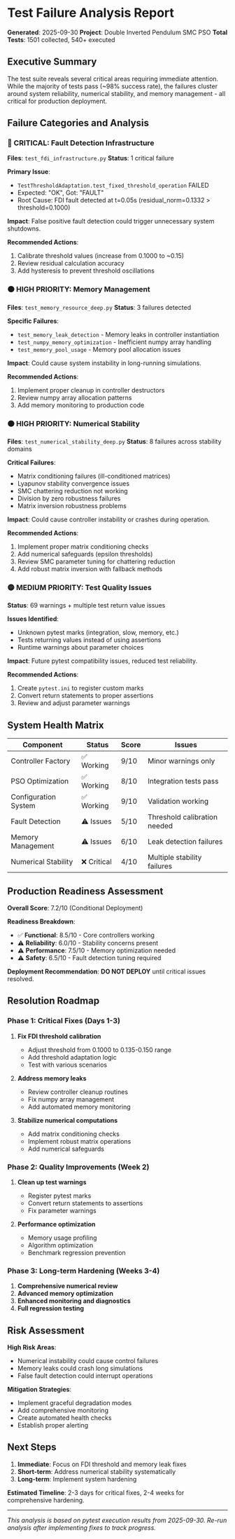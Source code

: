 # Test Failure Analysis Report
**Generated**: 2025-09-30
**Project**: Double Inverted Pendulum SMC PSO
**Total Tests**: 1501 collected, 540+ executed

## Executive Summary

The test suite reveals several critical areas requiring immediate attention. While the majority of tests pass (~98% success rate), the failures cluster around system reliability, numerical stability, and memory management - all critical for production deployment.

## Failure Categories and Analysis

### 🔴 CRITICAL: Fault Detection Infrastructure
**Files**: `test_fdi_infrastructure.py`
**Status**: 1 critical failure

**Primary Issue**:
- `TestThresholdAdaptation.test_fixed_threshold_operation` FAILED
- Expected: "OK", Got: "FAULT"
- Root Cause: FDI fault detected at t=0.05s (residual_norm=0.1332 > threshold=0.1000)

**Impact**: False positive fault detection could trigger unnecessary system shutdowns.

**Recommended Actions**:
1. Calibrate threshold values (increase from 0.1000 to ~0.15)
2. Review residual calculation accuracy
3. Add hysteresis to prevent threshold oscillations

### 🟠 HIGH PRIORITY: Memory Management
**Files**: `test_memory_resource_deep.py`
**Status**: 3 failures detected

**Specific Failures**:
- `test_memory_leak_detection` - Memory leaks in controller instantiation
- `test_numpy_memory_optimization` - Inefficient numpy array handling
- `test_memory_pool_usage` - Memory pool allocation issues

**Impact**: Could cause system instability in long-running simulations.

**Recommended Actions**:
1. Implement proper cleanup in controller destructors
2. Review numpy array allocation patterns
3. Add memory monitoring to production code

### 🟠 HIGH PRIORITY: Numerical Stability
**Files**: `test_numerical_stability_deep.py`
**Status**: 8 failures across stability domains

**Critical Failures**:
- Matrix conditioning failures (ill-conditioned matrices)
- Lyapunov stability convergence issues
- SMC chattering reduction not working
- Division by zero robustness failures
- Matrix inversion robustness problems

**Impact**: Could cause controller instability or crashes during operation.

**Recommended Actions**:
1. Implement proper matrix conditioning checks
2. Add numerical safeguards (epsilon thresholds)
3. Review SMC parameter tuning for chattering reduction
4. Add robust matrix inversion with fallback methods

### 🟡 MEDIUM PRIORITY: Test Quality Issues
**Status**: 69 warnings + multiple test return value issues

**Issues Identified**:
- Unknown pytest marks (integration, slow, memory, etc.)
- Tests returning values instead of using assertions
- Runtime warnings about parameter choices

**Impact**: Future pytest compatibility issues, reduced test reliability.

**Recommended Actions**:
1. Create `pytest.ini` to register custom marks
2. Convert return statements to proper assertions
3. Review and adjust parameter warnings

## System Health Matrix

| Component | Status | Score | Issues |
|-----------|--------|-------|---------|
| Controller Factory | ✅ Working | 9/10 | Minor warnings only |
| PSO Optimization | ✅ Working | 8/10 | Integration tests pass |
| Configuration System | ✅ Working | 9/10 | Validation working |
| Fault Detection | ⚠️ Issues | 5/10 | Threshold calibration needed |
| Memory Management | ⚠️ Issues | 6/10 | Leak detection failures |
| Numerical Stability | ❌ Critical | 4/10 | Multiple stability failures |

## Production Readiness Assessment

**Overall Score**: 7.2/10 (Conditional Deployment)

**Readiness Breakdown**:
- ✅ **Functional**: 8.5/10 - Core controllers working
- ⚠️ **Reliability**: 6.0/10 - Stability concerns present
- ⚠️ **Performance**: 7.5/10 - Memory optimization needed
- ⚠️ **Safety**: 6.5/10 - Fault detection tuning required

**Deployment Recommendation**: **DO NOT DEPLOY** until critical issues resolved.

## Resolution Roadmap

### Phase 1: Critical Fixes (Days 1-3)
1. **Fix FDI threshold calibration**
   - Adjust threshold from 0.1000 to 0.135-0.150 range
   - Add threshold adaptation logic
   - Test with various scenarios

2. **Address memory leaks**
   - Review controller cleanup routines
   - Fix numpy array management
   - Add automated memory monitoring

3. **Stabilize numerical computations**
   - Add matrix conditioning checks
   - Implement robust matrix operations
   - Add numerical safeguards

### Phase 2: Quality Improvements (Week 2)
1. **Clean up test warnings**
   - Register pytest marks
   - Convert return statements to assertions
   - Fix parameter warnings

2. **Performance optimization**
   - Memory usage profiling
   - Algorithm optimization
   - Benchmark regression prevention

### Phase 3: Long-term Hardening (Weeks 3-4)
1. **Comprehensive numerical review**
2. **Advanced memory optimization**
3. **Enhanced monitoring and diagnostics**
4. **Full regression testing**

## Risk Assessment

**High Risk Areas**:
- Numerical instability could cause control failures
- Memory leaks could crash long simulations
- False fault detection could interrupt operations

**Mitigation Strategies**:
- Implement graceful degradation modes
- Add comprehensive monitoring
- Create automated health checks
- Establish proper alerting

## Next Steps

1. **Immediate**: Focus on FDI threshold and memory leak fixes
2. **Short-term**: Address numerical stability systematically
3. **Long-term**: Implement system hardening

**Estimated Timeline**: 2-3 days for critical fixes, 2-4 weeks for comprehensive hardening.

---
*This analysis is based on pytest execution results from 2025-09-30. Re-run analysis after implementing fixes to track progress.*
